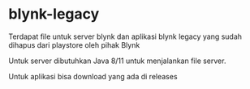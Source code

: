 # blynk-legacy
Terdapat file untuk server blynk dan aplikasi blynk legacy yang sudah dihapus dari playstore oleh pihak Blynk

Untuk server dibutuhkan Java 8/11 untuk menjalankan file server. 

Untuk aplikasi bisa download yang ada di releases
